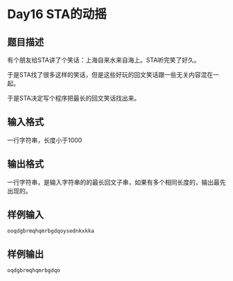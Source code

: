 # Day16 STA的动摇

## 题目描述

有个朋友给STA讲了个笑话：上海自来水来自海上。STA听完笑了好久。

于是STA找了很多这样的笑话，但是这些好玩的回文笑话跟一些无关内容混在一起。

于是STA决定写个程序把最长的回文笑话找出来。

## 输入格式

一行字符串，长度小于1000

## 输出格式

一行字符串，是输入字符串的的最长回文子串，如果有多个相同长度的，输出最先出现的。

## 样例输入

```
ooqdgbrmqhqmrbgdqoysednkxkka
```

## 样例输出

```
oqdgbrmqhqmrbgdqo
```
